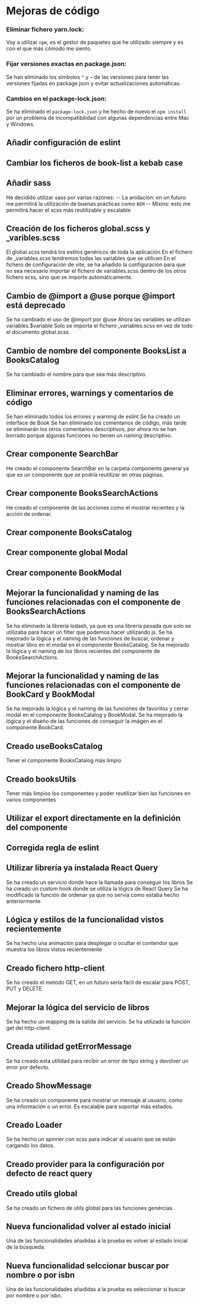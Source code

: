 # Mejoras de código

### Eliminar fichero yarn.lock:

Voy a utilizar `npm`, es el gestor de paquetes que he utilizado siempre y es con el que más cómodo me siento.

### Fijar versiones exactas en package.json:

Se han eliminado los símbolos `^` y `~` de las versiones para tener las versiones fijadas en package.json y evitar actualizaciones automáticas.

### Cambios en el package-lock.json:

Se ha eliminado el `package-lock.json` y he hecho de nuevo el `npm install` por un problema de incompatibilidad con algunas dependencias entre Mac y Windows.

## Añadir configuración de eslint

## Cambiar los ficheros de book-list a kebab case

## Añadir sass
He decidido utilizar sass por varias razones:
-- La anidación: en un futuro me permitirá la utilización de buenas prácticas como `BEM`
-- Mixins: esto me permitirá hacer el scss más reutilizable y escalable

## Creación de los ficheros global.scss y _varibles.scss
El global.scss tendrá los estilos genéricos de toda la aplicación
En el fichero de _variables.scss tendremos todas las variables que se utilicen
En el fichero de configuración de vite, se ha añadido la configuración para que no sea necesario importar el fichero de variables.scss dentro de los otros fichero scss, sino que se importe automáticamente.

## Cambio de @import a @use porque @import está deprecado
Se ha cambiado el uso de @import por @use
Ahora las variables se utilizan variables.$variable
Solo se importa el fichero _variables.scss en vez de todo el documento global.scss

## Cambio de nombre del componente BooksList a BooksCatalog
Se ha cambiado el nombre para que sea más descriptivo.

## Eliminar errores, warnings y comentarios de código
Se han eliminado todos los errores y warning de eslint
Se ha creado un interface de Book
Se han eliminado los comentarios de código, más tarde se eliminarán los otros comentarios descriptivos, por ahora no se han borrado porque algunas funciones no tienen un naming descriptivo.

## Crear componente SearchBar
He creado el componente SearchBar en la carpeta components general ya que es un componente que se podría reutilizar en otras páginas.

## Crear componente BooksSearchActions
He creado el componente de las acciones como el mostrar recientes y la acción de ordenar.

## Crear componente BooksCatalog

## Crear componente global Modal

## Crear componente BookModal

## Mejorar la funcionalidad y naming de las funciones relacionadas con el componente de BooksSearchActions
Se ha eliminado la librería lodash, ya que es una librería pesada que solo se utilizaba para hacer un filter que podemos hacer utilizando js.
Se ha mejorado la lógica y el naming de las funciones de buscar, ordenar y mostrar libro en el modal en el componente BooksCatalog.
Se ha mejorado la lógica y el naming de los libros recientes del componente de BooksSearchActions.

## Mejorar la funcionalidad y naming de las funciones relacionadas con el componente de BookCard y BookModal
Se ha mejorado la lógica y el naming de las funciones de favoritos y cerrar modal en el componente BooksCatalog y BookModal.
Se ha mejorado la lógica y el diseño de las funciones de conseguir la imágen en el componente BookCard.

## Creado useBooksCatalog
Tener el componente BooksCatalog más limpio

## Creado booksUtils
Tener más limpios los componentes y poder reutilizar bien las funciones en varios componentes

## Utilizar el export directamente en la definición del componente

## Corregida regla de eslint

## Utilizar librería ya instalada React Query
Se ha creado un servicio donde hace la llamada para conseguir los libros
Se ha creado un custom hook donde se utiliza la lógica de React Query
Se ha modificado la función de ordenar ya que no servía como estaba hecho anteriormente

## Lógica y estilos de la funcionalidad vistos recientemente
Se ha hecho una animación para desplegar o ocultar el contendor que muestra los libros vistos recientemente

## Creado fichero http-client
Se ha creado el metodo GET, en un futuro sería fácil de escalar para POST, PUT y DELETE

## Mejorar la lógica del servicio de libros
Se ha hecho un mapping de la salida del servicio.
Se ha utilizado la función get del http-client.

## Creada utilidad getErrorMessage
Se ha creado esta utilidad para recibir un error de tipo string y devolver un error por defecto.

## Creado ShowMessage
Se ha creado un componente para mostrar un mensaje al usuario, como una información o un error.
Es escalable para soportar más estados.

## Creado Loader
Se ha hecho un spinner con scss para indicar al usuario que se están cargando los datos.

## Creado provider para la configuración por defecto de react query

## Creado utils global
Se ha creado un fichero de utils global para las funciones genércias.

## Nueva funcionalidad volver al estado inicial
Una de las funcionalidades añadidas a la prueba es volver al estado inicial de la búsqueda.

## Nueva funcionalidad selccionar buscar por nombre o por isbn
Una de las funcionalidades añadidas a la prueba es seleccionar si buscar por nombre o por isbn.